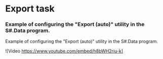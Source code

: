 # Export task

### Example of configuring the "Export (auto)" utility in the S\#.Data program.

Example of configuring the "Export (auto)" utility in the S\#.Data program.

![Video https://www.youtube.com/embed/h8bWH2riu-k]
